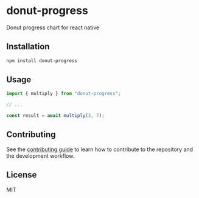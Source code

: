 # donut-progress

Donut progress chart for react native

## Installation

```sh
npm install donut-progress
```

## Usage

```js
import { multiply } from "donut-progress";

// ...

const result = await multiply(3, 7);
```

## Contributing

See the [contributing guide](CONTRIBUTING.md) to learn how to contribute to the repository and the development workflow.

## License

MIT
